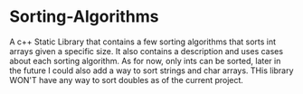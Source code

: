 # Sorting-Algorithms
A c++ Static Library that contains a few sorting algorithms that sorts int arrays given a specific size. It also contains a description and uses cases about each sorting algorithm. As for now, only ints can be sorted, later in the future I could also add a way to sort strings and char arrays. THis library WON'T have any way to sort doubles as of the current project.
